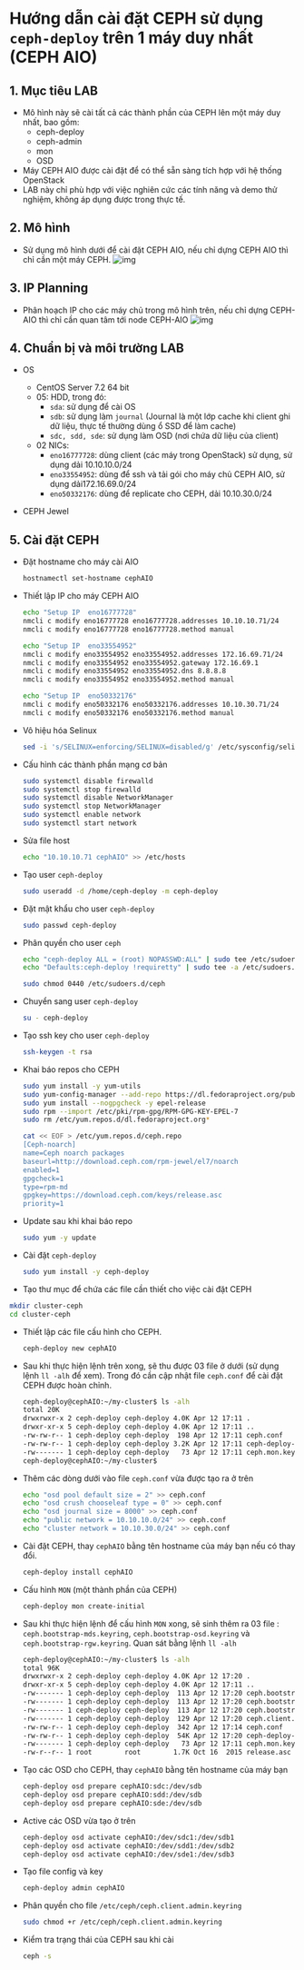 # Hướng dẫn cài đặt CEPH sử dụng `ceph-deploy` trên 1 máy duy nhất (CEPH AIO)

## 1. Mục tiêu LAB
- Mô hình này sẽ cài tất cả các thành phần của CEPH lên một máy duy nhất, bao gồm:
  - ceph-deploy
  - ceph-admin
  - mon
  - OSD
- Máy CEPH AIO được cài đặt để có thể sẵn sàng tích hợp với hệ thống OpenStack
- LAB này chỉ phù hợp với việc nghiên cức các tính năng và demo thử nghiệm, không áp dụng được trong thực tế.

## 2. Mô hình 
- Sử dụng mô hình dưới để cài đặt CEPH AIO, nếu chỉ dựng CEPH AIO thì chỉ cần một máy CEPH. 
![img](../images/topology_OPS_CEPH-AIO_CentOS7.2.png)

## 3. IP Planning
- Phân hoạch IP cho các máy chủ trong mô hình trên, nếu chỉ dựng CEPH-AIO thì chỉ cần quan tâm tới node CEPH-AIO
![img](../images/ip-planning-OPS-CEPH-AIO-CentOS7.2.png)

## 4. Chuẩn bị và môi trường LAB
 
- OS
  - CentOS Server 7.2 64 bit
  - 05: HDD, trong đó:
    - `sda`: sử dụng để cài OS
    - `sdb`: sử dụng làm `journal` (Journal là một lớp cache khi client ghi dữ liệu, thực tế thường dùng ổ SSD để làm cache)
    - `sdc, sdd, sde`: sử dụng làm OSD (nơi chứa dữ liệu của client)
  - 02 NICs: 
    - `eno16777728`: dùng client (các máy trong OpenStack) sử dụng, sử dụng dải 10.10.10.0/24
    - `eno33554952`: dùng để ssh và tải gói cho máy chủ CEPH AIO, sử dụng dải172.16.69.0/24
    - `eno50332176`: dùng để replicate cho CEPH, dải 10.10.30.0/24
  
- CEPH Jewel

## 5. Cài đặt CEPH

- Đặt hostname cho máy cài AIO
  ```sh
  hostnamectl set-hostname cephAIO  
  ```

- Thiết lập IP cho máy CEPH AIO
  ```sh
  echo "Setup IP  eno16777728"
  nmcli c modify eno16777728 eno16777728.addresses 10.10.10.71/24
  nmcli c modify eno16777728 eno16777728.method manual

  echo "Setup IP  eno33554952"
  nmcli c modify eno33554952 eno33554952.addresses 172.16.69.71/24
  nmcli c modify eno33554952 eno33554952.gateway 172.16.69.1
  nmcli c modify eno33554952 eno33554952.dns 8.8.8.8
  nmcli c modify eno33554952 eno33554952.method manual

  echo "Setup IP  eno50332176"
  nmcli c modify eno50332176 eno50332176.addresses 10.10.30.71/24
  nmcli c modify eno50332176 eno50332176.method manual
  ```
  
- Vô hiệu hóa Selinux
  ```sh
  sed -i 's/SELINUX=enforcing/SELINUX=disabled/g' /etc/sysconfig/selinux
  ```

- Cấu hình các thành phần mạng cơ bản
  ```sh
  sudo systemctl disable firewalld
  sudo systemctl stop firewalld
  sudo systemctl disable NetworkManager
  sudo systemctl stop NetworkManager
  sudo systemctl enable network
  sudo systemctl start network
  ```

- Sửa file host 
  ```sh
  echo "10.10.10.71 cephAIO" >> /etc/hosts
  ```
- Tạo user `ceph-deploy`
  ```sh
  sudo useradd -d /home/ceph-deploy -m ceph-deploy
  ```

- Đặt mật khẩu cho user `ceph-deploy`
  ```sh
  sudo passwd ceph-deploy
  ```

- Phân quyền cho user `ceph`
  ```sh
  echo "ceph-deploy ALL = (root) NOPASSWD:ALL" | sudo tee /etc/sudoers.d/ceph
  echo "Defaults:ceph-deploy !requiretty" | sudo tee -a /etc/sudoers.d/ceph
  
  sudo chmod 0440 /etc/sudoers.d/ceph
  ```

- Chuyển sang user `ceph-deploy`
  ```sh
  su - ceph-deploy
  ```

- Tạo ssh key cho user `ceph-deploy`
  ```sh
  ssh-keygen -t rsa
  ```

- Khai báo repos cho CEPH 
  ```sh
  sudo yum install -y yum-utils
  sudo yum-config-manager --add-repo https://dl.fedoraproject.org/pub/epel/7/x86_64/ 
  sudo yum install --nogpgcheck -y epel-release 
  sudo rpm --import /etc/pki/rpm-gpg/RPM-GPG-KEY-EPEL-7 
  sudo rm /etc/yum.repos.d/dl.fedoraproject.org*
  ```
   
  ```sh
  cat << EOF > /etc/yum.repos.d/ceph.repo
  [Ceph-noarch]
  name=Ceph noarch packages
  baseurl=http://download.ceph.com/rpm-jewel/el7/noarch
  enabled=1
  gpgcheck=1
  type=rpm-md
  gpgkey=https://download.ceph.com/keys/release.asc
  priority=1
  ```

- Update sau khi khai báo repo
  ```sh
  sudo yum -y update
  ```

- Cài đặt `ceph-deploy` 
  ```sh
  sudo yum install -y ceph-deploy
  ```

- Tạo thư mục để chứa các file cần thiết cho việc cài đặt CEPH 
```sh
mkdir cluster-ceph
cd cluster-ceph
```

- Thiết lập các file cấu hình cho CEPH.
  ```sh
  ceph-deploy new cephAIO
  ```

- Sau khi thực hiện lệnh trên xong, sẽ thu được 03 file ở dưới (sử dụng lệnh `ll -alh` để xem). Trong đó cần cập nhật file `ceph.conf` để cài đặt CEPH được hoàn chỉnh.
  ```sh
  ceph-deploy@cephAIO:~/my-cluster$ ls -alh
  total 20K
  drwxrwxr-x 2 ceph-deploy ceph-deploy 4.0K Apr 12 17:11 .
  drwxr-xr-x 5 ceph-deploy ceph-deploy 4.0K Apr 12 17:11 ..
  -rw-rw-r-- 1 ceph-deploy ceph-deploy  198 Apr 12 17:11 ceph.conf
  -rw-rw-r-- 1 ceph-deploy ceph-deploy 3.2K Apr 12 17:11 ceph-deploy-ceph.log
  -rw------- 1 ceph-deploy ceph-deploy   73 Apr 12 17:11 ceph.mon.keyring
  ceph-deploy@cephAIO:~/my-cluster$
  ```

- Thêm các dòng dưới vào file `ceph.conf` vừa được tạo ra ở trên
  ```sh
  echo "osd pool default size = 2" >> ceph.conf
  echo "osd crush chooseleaf type = 0" >> ceph.conf
  echo "osd journal size = 8000" >> ceph.conf
  echo "public network = 10.10.10.0/24" >> ceph.conf
  echo "cluster network = 10.10.30.0/24" >> ceph.conf
  ```
  
- Cài đặt CEPH, thay `cephAIO` bằng tên hostname của máy bạn nếu có thay đổi.
  ```sh
  ceph-deploy install cephAIO
  ```

- Cấu hình `MON` (một thành phần của CEPH)
  ```sh
  ceph-deploy mon create-initial
  ```

- Sau khi thực hiện lệnh để cấu hình `MON` xong, sẽ sinh thêm ra 03 file : `ceph.bootstrap-mds.keyring`, `ceph.bootstrap-osd.keyring` và `ceph.bootstrap-rgw.keyring`. Quan sát bằng lệnh `ll -alh`

  ```sh
  ceph-deploy@cephAIO:~/my-cluster$ ls -alh
  total 96K
  drwxrwxr-x 2 ceph-deploy ceph-deploy 4.0K Apr 12 17:20 .
  drwxr-xr-x 5 ceph-deploy ceph-deploy 4.0K Apr 12 17:11 ..
  -rw------- 1 ceph-deploy ceph-deploy  113 Apr 12 17:20 ceph.bootstrap-mds.keyring
  -rw------- 1 ceph-deploy ceph-deploy  113 Apr 12 17:20 ceph.bootstrap-osd.keyring
  -rw------- 1 ceph-deploy ceph-deploy  113 Apr 12 17:20 ceph.bootstrap-rgw.keyring
  -rw------- 1 ceph-deploy ceph-deploy  129 Apr 12 17:20 ceph.client.admin.keyring
  -rw-rw-r-- 1 ceph-deploy ceph-deploy  342 Apr 12 17:14 ceph.conf
  -rw-rw-r-- 1 ceph-deploy ceph-deploy  54K Apr 12 17:20 ceph-deploy-ceph.log
  -rw------- 1 ceph-deploy ceph-deploy   73 Apr 12 17:11 ceph.mon.keyring
  -rw-r--r-- 1 root        root        1.7K Oct 16  2015 release.asc
  ```

- Tạo các OSD cho CEPH, thay `cephAIO` bằng tên hostname của máy bạn 
  ```sh
  ceph-deploy osd prepare cephAIO:sdc:/dev/sdb
  ceph-deploy osd prepare cephAIO:sdd:/dev/sdb
  ceph-deploy osd prepare cephAIO:sde:/dev/sdb
  ```

- Active các OSD vừa tạo ở trên
  ```sh
  ceph-deploy osd activate cephAIO:/dev/sdc1:/dev/sdb1
  ceph-deploy osd activate cephAIO:/dev/sdd1:/dev/sdb2
  ceph-deploy osd activate cephAIO:/dev/sde1:/dev/sdb3
  ```
- Tạo file config và key
  ```sh
  ceph-deploy admin cephAIO
  ```

- Phân quyền cho file `/etc/ceph/ceph.client.admin.keyring`
  ```sh
  sudo chmod +r /etc/ceph/ceph.client.admin.keyring
  ```
  
- Kiểm tra trạng thái của CEPH sau khi cài
  ```sh
  ceph -s
  ```  
